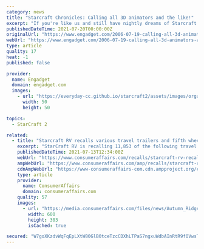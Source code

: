 ```yaml
---
category: news
title: "Starcraft Chronicles: Calling all 3D animators and the like!"
excerpt: "If you're like us and still have nightly dreams of Starcraft 2 but wake up cold and alone to the fact that it's still not here, then this could be the project for you. Blizzplanet brings word that ..."
publishedDateTime: 2021-07-20T00:00:00Z
originalUrl: "https://www.engadget.com/2006-07-19-calling-all-3d-animators-and-the-like.html"
webUrl: "https://www.engadget.com/2006-07-19-calling-all-3d-animators-and-the-like.html"
type: article
quality: 17
heat: -1
published: false

provider:
  name: Engadget
  domain: engadget.com
  images:
    - url: "https://everyday-cc.github.io/starcraft2/assets/images/organizations/engadget.com-50x50.jpg"
      width: 50
      height: 50

topics:
  - StarCraft 2

related:
  - title: "Starcraft RV recalls various travel trailers and fifth wheels"
    excerpt: "StarCraft RV is recalling 11,853 of the following travel trailers and fifth wheels with a Winntec model 6020 two-stage propane regulator: model year"
    publishedDateTime: 2021-07-13T12:34:00Z
    webUrl: "https://www.consumeraffairs.com/recalls/starcraft-rv-recalls-various-travel-trailers-and-fifth-wheels-071321.html"
    ampWebUrl: "https://www.consumeraffairs.com/amp/recalls/starcraft-rv-recalls-various-travel-trailers-and-fifth-wheels-071321.html"
    cdnAmpWebUrl: "https://www-consumeraffairs-com.cdn.ampproject.org/c/s/www.consumeraffairs.com/amp/recalls/starcraft-rv-recalls-various-travel-trailers-and-fifth-wheels-071321.html"
    type: article
    provider:
      name: ConsumerAffairs
      domain: consumeraffairs.com
    quality: 57
    images:
      - url: "https://media.consumeraffairs.com/files/news/Autumn_Ridge_Starcraft.jpg"
        width: 600
        height: 303
        isCached: true

secured: "W7goXKzdvWqFqEpLXtW80GlB0tceTzcCDXhLTPaS7ngxuWdbAInRtR9fOVwsTQ0npFsHdxOhkHfplfl7C3DZcoeIFhBtSbxBDKDQMEs88Ewo48wlzFwgp4Zqi6Vg/QxjosbeCKBIQLWhKThQjPnNffVfIoNLfRcK0v9cWC9q1YVZvBhcgJZbMg2dD/HoZIqRAV3EKYTuX6dhioSXqMIqcbE9knmu9Yn+XkhzvKJw2FTGKBi4UTtVmhTqkCUlNVb2QM6uBSnqlrx4tgzNxspH74r8oxZ/2SMB+BNEMgPsAtpediYEV086ORKElVwMTV7vN7DQbvyaP0BLu9tAeDG0WlMzzJnXRtcRauaQwHUKH7I=;kx93seZqe2w1Q0CGc63DBw=="
---
```


